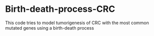 # Birth-death-process-CRC
This code tries to model tumorigenesis of CRC with the most common mutated genes using a birth-death process
